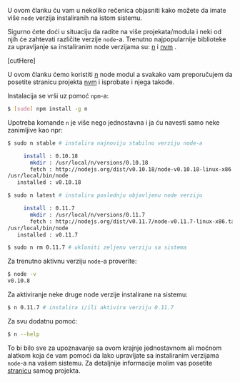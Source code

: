 U ovom članku ću vam u nekoliko rečenica objasniti kako možete da imate više `node` verzija instaliranih na istom sistemu.

Sigurno ćete doći u situaciju da radite na više projekata/modula i neki od njih će zahtevati različite verzije `node`-a.
Trenutno najpopularnije biblioteke za upravljanje sa instaliranim node verzijama su: [n][] i [nvm][] .

[n]: https://npmjs.org/package/n
[nvm]: https://github.com/creationix/nvm

[cutHere]

U ovom članku ćemo koristiti [n][] node modul a svakako vam preporučujem da posetite stranicu projekta [nvm][] i isprobate i njega takođe.

Instalacija se vrši uz pomoć `npm`-a:

```bash
$ [sudo] npm install -g n
```

Upotreba komande `n` je više nego jednostavna i ja ću navesti samo neke zanimljive kao npr:

```bash
$ sudo n stable # instalira najnoviju stabilnu verziju node-a

     install : 0.10.18
       mkdir : /usr/local/n/versions/0.10.18
       fetch : http://nodejs.org/dist/v0.10.18/node-v0.10.18-linux-x86.tar.gz
/usr/local/bin/node
   installed : v0.10.18
```

```bash
$ sudo n latest # instalira poslednju objavljenu node verziju

     install : 0.11.7
       mkdir : /usr/local/n/versions/0.11.7
       fetch : http://nodejs.org/dist/v0.11.7/node-v0.11.7-linux-x86.tar.gz
/usr/local/bin/node
   installed : v0.11.7
```

```bash
$ sudo n rm 0.11.7 # ukloniti zeljenu verziju sa sistema
```

Za trenutno aktivnu verziju `node`-a proverite:

```bash
$ node -v
v0.10.8
```

Za aktiviranje neke druge node verzije instalirane na sistemu:

```bash
$ n 0.11.7 # instalira i/ili aktivira verziju 0.11.7
```

Za svu dodatnu pomoć:

```bash
$ n --help
```

To bi bilo sve za upoznavanje sa ovom krajnje jednostavnom ali moćnom alatkom koja će vam pomoći da lako upravljate sa instaliranim verzijama `node`-a na vašem sistemu. Za detaljnije informacije molim vas posetite [stranicu][n] samog projekta.